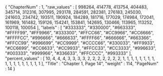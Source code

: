 {
  "ChapterNum" : 1,
  "raw_values" : [
    998264,
    414778,
    413754,
    404483,
    345714,
    312316,
    307995,
    293178,
    284591,
    282381,
    276183,
    245030,
    241603,
    234742,
    193511,
    190924,
    184289,
    181716,
    177029,
    174984,
    172041,
    161969,
    161482,
    159126,
    154241,
    153841,
    142695,
    130466,
    113965,
    113252,
    100118,
    100054
  ],
  "labels" : [
    "#333333",
    "#330000",
    "#663333",
    "#FFFF99",
    "#FF9966",
    "#333300",
    "#FFCC66",
    "#CC9966",
    "#CC6666",
    "#FFFFCC",
    "#996666",
    "#666633",
    "#FFFF66",
    "#666666",
    "#663366",
    "#FFCC99",
    "#996699",
    "#CC9999",
    "#CCCC66",
    "#330033",
    "#FF9933",
    "#CC6699",
    "#CC6633",
    "#CC9933",
    "#FFCC33",
    "#CC3333",
    "#996633",
    "#003333",
    "#999966",
    "#336633",
    "#FFCCCC",
    "#993333"
  ],
  "percent_values" : [
    10,
    4,
    4,
    4,
    3,
    3,
    3,
    3,
    2,
    2,
    2,
    2,
    2,
    2,
    2,
    1,
    1,
    1,
    1,
    1,
    1,
    1,
    1,
    1,
    1,
    1,
    1,
    1,
    1,
    1,
    1,
    1
  ],
  "Title" : "Chapter 1, Page 14",
  "weight" : 114,
  "PageNum" : 14
}
